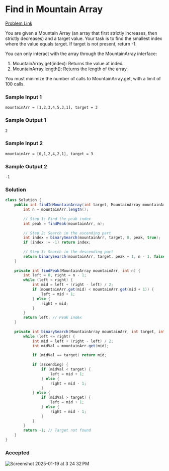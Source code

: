 # Find in Mountain Array

[Problem Link](https://leetcode.com/problems/find-in-mountain-array/description/) 

You are given a Mountain Array (an array that first strictly increases, then strictly decreases) and a target value. Your task is to find the smallest index where the value equals target. If target is not present, return -1.

You can only interact with the array through the MountainArray interface:

1. MountainArray.get(index): Returns the value at index.
2. MountainArray.length(): Returns the length of the array.

You must minimize the number of calls to MountainArray.get, with a limit of 100 calls.

### Sample Input 1
```
mountainArr = [1,2,3,4,5,3,1], target = 3
```
### Sample Output 1
```
2
```

### Sample Input 2
```
mountainArr = [0,1,2,4,2,1], target = 3
```
### Sample Output 2
```
-1
```

### Solution
```java
class Solution {
    public int findInMountainArray(int target, MountainArray mountainArr) {
        int n = mountainArr.length();
        
        // Step 1: Find the peak index
        int peak = findPeak(mountainArr, n);
        
        // Step 2: Search in the ascending part
        int index = binarySearch(mountainArr, target, 0, peak, true);
        if (index != -1) return index;
        
        // Step 3: Search in the descending part
        return binarySearch(mountainArr, target, peak + 1, n - 1, false);
    }
    
    private int findPeak(MountainArray mountainArr, int n) {
        int left = 0, right = n - 1;
        while (left < right) {
            int mid = left + (right - left) / 2;
            if (mountainArr.get(mid) < mountainArr.get(mid + 1)) {
                left = mid + 1;
            } else {
                right = mid;
            }
        }
        return left; // Peak index
    }
    
    private int binarySearch(MountainArray mountainArr, int target, int left, int right, boolean ascending) {
        while (left <= right) {
            int mid = left + (right - left) / 2;
            int midVal = mountainArr.get(mid);
            
            if (midVal == target) return mid;
            
            if (ascending) {
                if (midVal < target) {
                    left = mid + 1;
                } else {
                    right = mid - 1;
                }
            } else {
                if (midVal > target) {
                    left = mid + 1;
                } else {
                    right = mid - 1;
                }
            }
        }
        return -1; // Target not found
    }
}
```

### Accepted
![Screenshot 2025-01-19 at 3 24 32 PM](https://github.com/user-attachments/assets/6f88fea8-9f80-45b1-abae-3b52ce21f82e)
